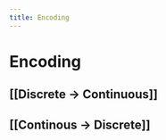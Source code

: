 ```yaml
---
title: Encoding
---
```


# Encoding

## [[Discrete -> Continuous]]

## [[Continous -> Discrete]]




































